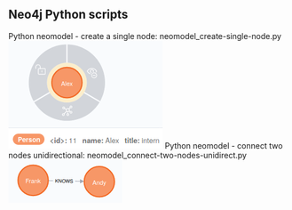 ## Neo4j Python scripts
Python neomodel - create a single node: neomodel_create-single-node.py
![alt create single node](https://github.com/gitificial/Neo4j-Python-Scripts/blob/master/create%20single%20node.png)
Python neomodel - connect two nodes unidirectional: neomodel_connect-two-nodes-unidirect.py
![connect two nodes unidirectional](https://github.com/gitificial/Neo4j-Python-Scripts/blob/master/neomodel_connect-two-nodes-unidirect.png)
